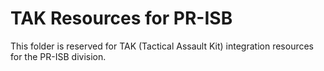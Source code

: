 # TAK Resources for PR-ISB

This folder is reserved for TAK (Tactical Assault Kit) integration resources for the PR-ISB division.
